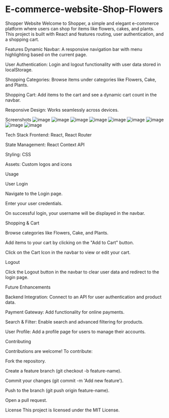
# E-commerce-website-Shop-Flowers
Shopper Website
Welcome to Shopper, a simple and elegant e-commerce platform where users can shop for items like flowers, cakes, and plants. This project is built with React and features routing, user authentication, and a shopping cart.

Features
Dynamic Navbar: A responsive navigation bar with menu highlighting based on the current page.

User Authentication: Login and logout functionality with user data stored in localStorage.

Shopping Categories: Browse items under categories like Flowers, Cake, and Plants.

Shopping Cart: Add items to the cart and see a dynamic cart count in the navbar.

Responsive Design: Works seamlessly across devices.

Screenshots
![image](https://github.com/user-attachments/assets/d661cc11-7960-498e-9069-f9129b94d679)
![image](https://github.com/user-attachments/assets/31043007-2a6e-4c7e-84f7-e26a0d2917d0)
![image](https://github.com/user-attachments/assets/5544cada-5751-4c5f-8247-e19ea6121c42)
![image](https://github.com/user-attachments/assets/36ea58ff-2277-477e-8b97-8146f5092412)
![image](https://github.com/user-attachments/assets/489d5f88-a040-4314-bc28-8ba59c984514)
![image](https://github.com/user-attachments/assets/1d36432c-aa79-411c-9c1e-fd704d0e60d5)
![image](https://github.com/user-attachments/assets/638dcf0b-19b2-4af7-8fae-41a08adb7bb2)
![image](https://github.com/user-attachments/assets/d79cf424-c535-4452-8357-04c7d5b3e8e9)
![image](https://github.com/user-attachments/assets/295f0ecc-286b-4472-910c-ff72180aced4)



Tech Stack
Frontend: React, React Router

State Management: React Context API

Styling: CSS

Assets: Custom logos and icons

Usage

User Login

Navigate to the Login page.

Enter your user credentials.

On successful login, your username will be displayed in the navbar.

Shopping & Cart

Browse categories like Flowers, Cake, and Plants.

Add items to your cart by clicking on the "Add to Cart" button.

Click on the Cart Icon in the navbar to view or edit your cart.

Logout

Click the Logout button in the navbar to clear user data and redirect to the login page.

Future Enhancements

Backend Integration: Connect to an API for user authentication and product data.

Payment Gateway: Add functionality for online payments.

Search & Filter: Enable search and advanced filtering for products.

User Profile: Add a profile page for users to manage their accounts.

Contributing

Contributions are welcome! To contribute:

Fork the repository.

Create a feature branch (git checkout -b feature-name).

Commit your changes (git commit -m 'Add new feature').

Push to the branch (git push origin feature-name).

Open a pull request.

License
This project is licensed under the MIT License.
